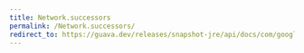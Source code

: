 ```yaml
---
title: Network.successors
permalink: /Network.successors/
redirect_to: https://guava.dev/releases/snapshot-jre/api/docs/com/google/common/graph/Network.html#successors-N-
---
```

